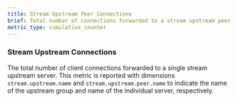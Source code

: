 ```yaml
---
title: Stream Upstream Peer Connections
brief: Total number of connections forwarded to a stream upstream peer
metric_type: cumulative_counter
---
```

### Stream Upstream Connections
The total number of client connections forwarded to a single stream upstream server. This metric is reported
with dimensions `stream.upstream.name` and `stream.upstream.peer.name` to indicate the name of the upstream group
and name of the individual server, respectively.
